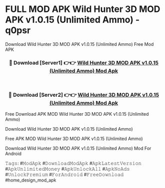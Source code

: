# FULL MOD APK Wild Hunter 3D MOD APK v1.0.15 (Unlimited Ammo) - q0psr
Download Wild Hunter 3D MOD APK v1.0.15 (Unlimited Ammo) Free Mod APK

<div align="center">
<h3>🔴 Download [Server1] 👉👉 <a href="https://apk-comot.site?title=Wild_Hunter_3D_MOD_APK_v1.0.15_(Unlimited_Ammo)">Wild Hunter 3D MOD APK v1.0.15 (Unlimited Ammo) Mod Apk</a></h3><br>

<h3>🔴 Download [Server2] 👉👉 <a href="https://apk-comot.site?title=Wild_Hunter_3D_MOD_APK_v1.0.15_(Unlimited_Ammo)">Wild Hunter 3D MOD APK v1.0.15 (Unlimited Ammo) Mod Apk</a></h3>
</div>


Free Download APK MOD Wild Hunter 3D MOD APK v1.0.15 (Unlimited Ammo)

Download Wild Hunter 3D MOD APK v1.0.15 (Unlimited Ammo) 

Free APK MOD Wild Hunter 3D MOD APK v1.0.15 (Unlimited Ammo) 

Download Wild Hunter 3D MOD APK v1.0.15 (Unlimited Ammo) Mod For Android

𝚃𝚊𝚐𝚜: #𝙼𝚘𝚍𝙰𝚙𝚔 #𝙳𝚘𝚠𝚗𝚕𝚘𝚊𝚍𝙼𝚘𝚍𝙰𝚙𝚔 #𝙰𝚙𝚔𝙻𝚊𝚝𝚎𝚜𝚝𝚅𝚎𝚛𝚜𝚒𝚘𝚗 #𝙰𝚙𝚔𝚄𝚗𝚕𝚒𝚖𝚒𝚝𝚎𝚍𝙼𝚘𝚗𝚎𝚢 #𝙰𝚙𝚔𝚄𝚗𝚕𝚘𝚌𝚔𝙰𝚕𝚕 #𝙰𝚙𝚔𝙽𝚘𝙰𝚍𝚜 #𝚄𝚗𝚕𝚘𝚌𝚔𝙿𝚛𝚎𝚖𝚒𝚞𝚖 #𝙵𝚘𝚛𝙰𝚗𝚍𝚛𝚘𝚒𝚍 #𝙵𝚛𝚎𝚎𝙳𝚘𝚠𝚗𝚕𝚘𝚊𝚍 #home_design_mod_apk